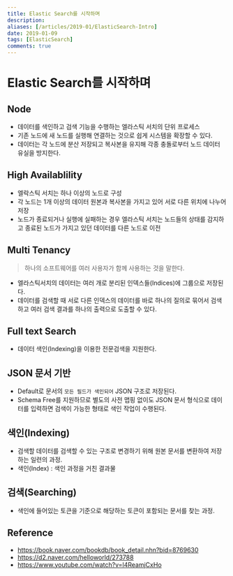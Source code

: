 ```yaml
---
title: Elastic Search를 시작하며
description: 
aliases: [/articles/2019-01/ElasticSearch-Intro]
date: 2019-01-09
tags: [ElasticSearch]
comments: true
---
```

# Elastic Search를 시작하며
## Node
- 데이터를 색인하고 검색 기능을 수행하는 엘라스틱 서치의 단위 프로세스
- 기존 노드에 새 노드를 실행해 연결하는 것으로 쉽게 시스템을 확장할 수 있다.
- 데이터는 각 노드에 분산 저장되고 복사본을 유지해 각종 충돌로부터 노드 데이터 유실을 방지한다.

## High Availablility
- 엘락스틱 서치는 하나 이상의 노드로 구성
- 각 노드는 1개 이상의 데이터 원본과 복사본을 가지고 있어 서로 다른 위치에 나누어 저장
- 노드가 종료되거나 실행에 실패하는 경우 엘라스틱 서치는 노드들의 상태를 감지하고 종료된 노드가 가지고 있던 데이터를 다른 노드로 이전

## Multi Tenancy
> 하나의 소프트웨어를 여러 사용자가 함께 사용하는 것을 말한다.

- 엘라스틱서치의 데이터는 여러 개로 분리된 인덱스들(Indices)에 그룹으로 저장된다.
- 데이터를 검색할 때 서로 다른 인덱스의 데이터를 바로 하나의 질의로 묶어서 검색하고 여러 검색 결과를 하나의 출력으로 도출할 수 있다.

## Full text Search
- 데이터 색인(Indexing)을 이용한 전문검색을 지원한다.

## JSON 문서 기반
- Default로 문서의 `모든 필드가 색인되어` JSON 구조로 저장된다.
- Schema Free를 지원하므로 별도의 사전 맵핑 없이도 JSON 문서 형식으로 데이터를 입력하면 검색이 가능한 형태로 색인 작업이 수행된다.

## 색인(Indexing)
- 검색할 데이터를 검색할 수 있는 구조로 변경하기 위해 원본 문서를 변환하여 저장하는 일련의 과정.
- 색인(Index) : 색인 과정을 거친 결과물

## 검색(Searching)
- 색인에 들어있는 토큰을 기준으로 해당하는 토큰이 포함되는 문서를 찾는 과정.

## Reference
- <https://book.naver.com/bookdb/book_detail.nhn?bid=8769630>
- <https://d2.naver.com/helloworld/273788>
- <https://www.youtube.com/watch?v=l4ReamjCxHo>

